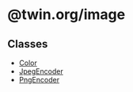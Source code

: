 # @twin.org/image

## Classes

- [Color](classes/Color.md)
- [JpegEncoder](classes/JpegEncoder.md)
- [PngEncoder](classes/PngEncoder.md)
